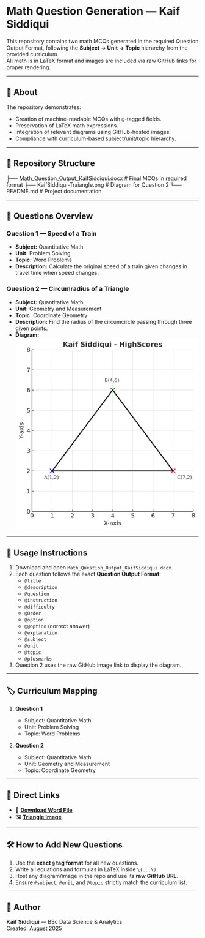 # Math Question Generation — Kaif Siddiqui

This repository contains two math MCQs generated in the required Question Output Format, following the **Subject → Unit → Topic** hierarchy from the provided curriculum.  
All math is in LaTeX format and images are included via raw GitHub links for proper rendering.

---

## 📜 About

The repository demonstrates:
- Creation of machine-readable MCQs with `@`-tagged fields.
- Preservation of LaTeX math expressions.
- Integration of relevant diagrams using GitHub-hosted images.
- Compliance with curriculum-based subject/unit/topic hierarchy.

---

## 📂 Repository Structure

├── Math_Question_Output_KaifSiddiqui.docx # Final MCQs in required format
├── KaifSiddiqui-Traiangle.png # Diagram for Question 2
└── README.md # Project documentation


---

## 📝 Questions Overview

### **Question 1 — Speed of a Train**
- **Subject:** Quantitative Math  
- **Unit:** Problem Solving  
- **Topic:** Word Problems  
- **Description:** Calculate the original speed of a train given changes in travel time when speed changes.

### **Question 2 — Circumradius of a Triangle**
- **Subject:** Quantitative Math  
- **Unit:** Geometry and Measurement  
- **Topic:** Coordinate Geometry  
- **Description:** Find the radius of the circumcircle passing through three given points.  
- **Diagram:**  
  ![](https://raw.githubusercontent.com/Code-Explorer97/Math-Question-Generation-LLM/main/KaifSiddiqui-Traiangle.png)

---

## 📖 Usage Instructions

1. Download and open `Math_Question_Output_KaifSiddiqui.docx`.
2. Each question follows the exact **Question Output Format**:
   - `@title`
   - `@description`
   - `@question`
   - `@instruction`
   - `@difficulty`
   - `@Order`
   - `@option`
   - `@@option` (correct answer)
   - `@explanation`
   - `@subject`
   - `@unit`
   - `@topic`
   - `@plusmarks`
3. Question 2 uses the raw GitHub image link to display the diagram.

---

## 🏷 Curriculum Mapping

1. **Question 1**
   - Subject: Quantitative Math
   - Unit: Problem Solving
   - Topic: Word Problems

2. **Question 2**
   - Subject: Quantitative Math
   - Unit: Geometry and Measurement
   - Topic: Coordinate Geometry

---

## 🔗 Direct Links

- 📄 **[Download Word File](https://github.com/Code-Explorer97/Math-Question-Generation-LLM/raw/main/Math_Question_Output_KaifSiddiqui.docx)**
- 🖼 **[Triangle Image](https://raw.githubusercontent.com/Code-Explorer97/Math-Question-Generation-LLM/main/KaifSiddiqui-Traiangle.png)**

---

## 🛠 How to Add New Questions

1. Use the **exact `@` tag format** for all new questions.
2. Write all equations and formulas in LaTeX inside `\(...\)`.
3. Host any diagram/image in the repo and use its **raw GitHub URL**.
4. Ensure `@subject`, `@unit`, and `@topic` strictly match the curriculum list.

---

## 📅 Author

**Kaif Siddiqui** — BSc Data Science & Analytics  
Created: August 2025
